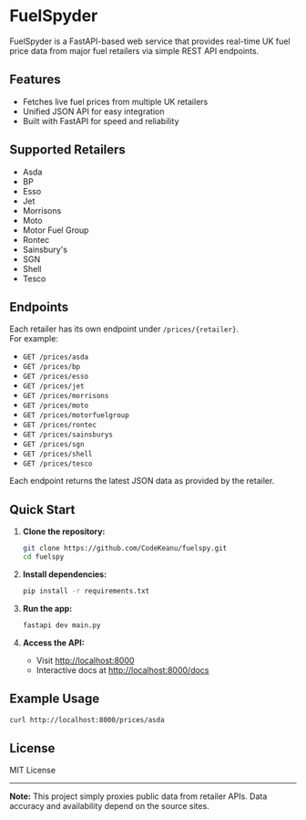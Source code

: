 # FuelSpyder

FuelSpyder is a FastAPI-based web service that provides real-time UK fuel price data from major fuel retailers via simple REST API endpoints.

## Features

- Fetches live fuel prices from multiple UK retailers
- Unified JSON API for easy integration
- Built with FastAPI for speed and reliability

## Supported Retailers

- Asda
- BP
- Esso
- Jet
- Morrisons
- Moto
- Motor Fuel Group
- Rontec
- Sainsbury's
- SGN
- Shell
- Tesco

## Endpoints

Each retailer has its own endpoint under `/prices/{retailer}`.  
For example:

- `GET /prices/asda`
- `GET /prices/bp`
- `GET /prices/esso`
- `GET /prices/jet`
- `GET /prices/morrisons`
- `GET /prices/moto`
- `GET /prices/motorfuelgroup`
- `GET /prices/rontec`
- `GET /prices/sainsburys`
- `GET /prices/sgn`
- `GET /prices/shell`
- `GET /prices/tesco`

Each endpoint returns the latest JSON data as provided by the retailer.

## Quick Start

1. **Clone the repository:**
    ```bash
    git clone https://github.com/CodeKeanu/fuelspy.git
    cd fuelspy
    ```

2. **Install dependencies:**
    ```bash
    pip install -r requirements.txt
    ```

3. **Run the app:**
    ```bash
    fastapi dev main.py
    ```

4. **Access the API:**
    - Visit [http://localhost:8000](http://localhost:8000)
    - Interactive docs at [http://localhost:8000/docs](http://localhost:8000/docs)

## Example Usage

```bash
curl http://localhost:8000/prices/asda
```

## License

MIT License

---

**Note:** This project simply proxies public data from retailer APIs. Data accuracy and availability depend on the source sites.
